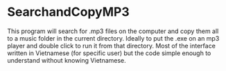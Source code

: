 SearchandCopyMP3
================

This program will search for .mp3 files on the computer and copy them all to a music folder in the current directory. Ideally to put the .exe on an mp3 player and double click to run it from that directory. Most of the interface written in Vietnamese (for specific user) but the code simple enough to understand without knowing Vietnamese.
